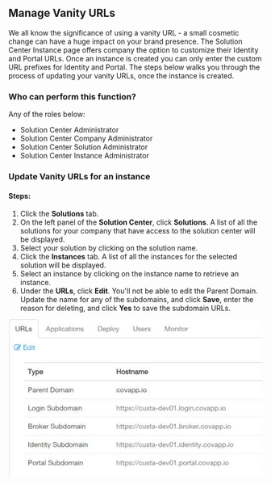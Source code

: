 ## Manage Vanity URLs
We all know the significance of using a vanity URL - a small cosmetic change can have a huge impact on your brand presence. The Solution Center Instance page offers company the option to customize their Identity and Portal URLs. Once an instance is created you can only enter the custom URL prefixes for Identity and Portal. The steps below walks you through the process of updating your vanity URLs, once the instance is created.

### Who can perform this function?
Any of the roles below:
* Solution Center Administrator
* Solution Center Company Administrator
* Solution Center Solution Administrator
* Solution Center Instance Administrator

### Update Vanity URLs for an instance
#### Steps:
1. Click the **Solutions** tab.
2. On the left panel of the **Solution Center**, click **Solutions**. A list of all the solutions for your company that have access to the solution center will be displayed.
3. Select your solution by clicking on the solution name.
4. Click the **Instances** tab. A list of all the instances for the selected solution will be displayed.
5. Select an instance by clicking on the instance name to retrieve an instance.
6. Under the **URLs**, click **Edit**. You'll not be able to edit the Parent Domain. Update the name for any of the subdomains, and click **Save**, enter the reason for deleting, and click **Yes** to save the subdomain URLs.

![](edit_urls.jpg)
